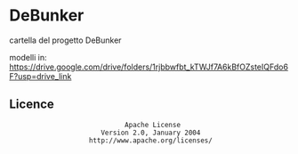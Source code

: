 # DeBunker

cartella del progetto DeBunker

modelli in: https://drive.google.com/drive/folders/1rjbbwfbt_kTWJf7A6kBfOZsteIQFdo6F?usp=drive_link 


## Licence

                                 Apache License
                           Version 2.0, January 2004
                        http://www.apache.org/licenses/
